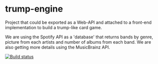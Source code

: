# trump-engine
Project that could be exported as a Web-API and attached to a front-end implementation to build a trump-like card game.

We are using the Spotify API as a 'database' that returns bands by genre, picture from each artists and number of albums from each band. We are also getting more details using the MusicBrainz API.


[![Build status](https://ci.appveyor.com/api/projects/status/padwxu4pv7qyrnut/branch/master?svg=true)](https://ci.appveyor.com/project/ThiagoSanches/trump-engine/branch/master)

